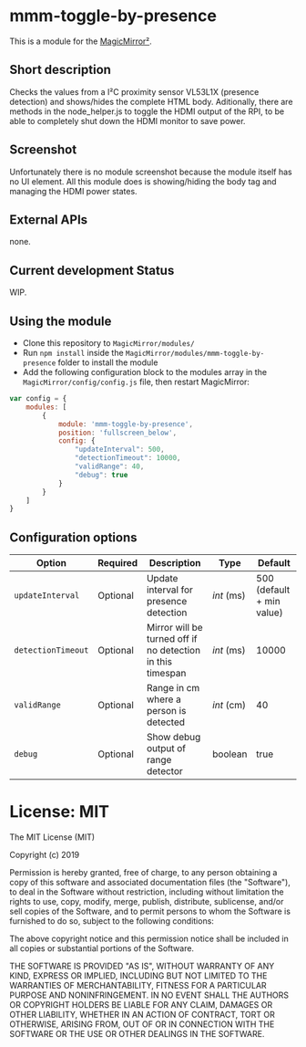 # mmm-toggle-by-presence

This is a module for the [MagicMirror²](https://github.com/MichMich/MagicMirror/).


## Short description
Checks the values from a I²C proximity sensor VL53L1X (presence detection) and shows/hides the complete HTML body.
Aditionally, there are methods in the node_helper.js to toggle the HDMI output of the RPI, to be able to completely shut down the HDMI monitor to save power.


## Screenshot
Unfortunately there is no module screenshot because the module itself has no UI element.
All this module does is showing/hiding the body tag and managing the HDMI power states.

## External APIs
none.

## Current development Status
WIP.

## Using the module

* Clone this repository to `MagicMirror/modules/`
* Run ```npm install``` inside the `MagicMirror/modules/mmm-toggle-by-presence` folder to install the module
* Add the following configuration block to the modules array in the `MagicMirror/config/config.js` file, then restart MagicMirror:
```js
var config = {
    modules: [
        {
            module: 'mmm-toggle-by-presence',
            position: 'fullscreen_below',
            config: {
                "updateInterval": 500,
                "detectionTimeout": 10000,
                "validRange": 40,
                "debug": true
            }
        }
    ]
}
```

## Configuration options

| Option | Required | Description | Type | Default
| ------ | -------- | ----------- | ---- | -------
| `updateInterval` | Optional | Update interval for presence detection | _int_ (ms) | 500 (default + min value)
| `detectionTimeout` | Optional | Mirror will be turned off if no detection in this timespan | _int_ (ms) | 10000
| `validRange` | Optional | Range in cm where a person is detected  | _int_ (cm) | 40
| `debug` | Optional | Show debug output of range detector | boolean | true


# License: MIT

The MIT License (MIT)

Copyright (c) 2019

Permission is hereby granted, free of charge, to any person obtaining a copy
of this software and associated documentation files (the "Software"), to deal
in the Software without restriction, including without limitation the rights
to use, copy, modify, merge, publish, distribute, sublicense, and/or sell
copies of the Software, and to permit persons to whom the Software is
furnished to do so, subject to the following conditions:

The above copyright notice and this permission notice shall be included in all
copies or substantial portions of the Software.

THE SOFTWARE IS PROVIDED "AS IS", WITHOUT WARRANTY OF ANY KIND, EXPRESS OR
IMPLIED, INCLUDING BUT NOT LIMITED TO THE WARRANTIES OF MERCHANTABILITY,
FITNESS FOR A PARTICULAR PURPOSE AND NONINFRINGEMENT. IN NO EVENT SHALL THE
AUTHORS OR COPYRIGHT HOLDERS BE LIABLE FOR ANY CLAIM, DAMAGES OR OTHER
LIABILITY, WHETHER IN AN ACTION OF CONTRACT, TORT OR OTHERWISE, ARISING FROM,
OUT OF OR IN CONNECTION WITH THE SOFTWARE OR THE USE OR OTHER DEALINGS IN THE
SOFTWARE.
